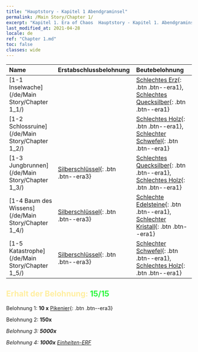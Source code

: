 ```yaml
---
title: "Hauptstory - Kapitel 1 Abendgraminsel"
permalink: /Main Story/Chapter 1/
excerpt: "Kapitel 1. Era of Chaos  Hauptstory - Kapitel 1. Abendgraminsel"
last_modified_at: 2021-04-28
locale: de
ref: "Chapter 1.md"
toc: false
classes: wide
---
```


  | Name |  Erstabschlussbelohnung | Beutebelohnung |
  |:------------|:------------|:------------| 
  | [1-1 Inselwache](/de/Main Story/Chapter 1_1/) |  | [Schlechtes Erz](/ItemsDE/mat_1/){: .btn .btn--era1}, [Schlechtes Quecksilber](/ItemsDE/mat_2/){: .btn .btn--era1} |
  | [1-2 Schlossruine](/de/Main Story/Chapter 1_2/) |  | [Schlechtes Holz](/ItemsDE/mat_1/){: .btn .btn--era1}, [Schlechter Schwefel](/ItemsDE/mat_3/){: .btn .btn--era1} |
  | [1-3 Jungbrunnen](/de/Main Story/Chapter 1_3/) | [Silberschlüssel](/ItemsDE/con_693/){: .btn .btn--era3} | [Schlechtes Quecksilber](/ItemsDE/mat_2/){: .btn .btn--era1}, [Schlechtes Holz](/ItemsDE/mat_1/){: .btn .btn--era1} |
  | [1-4 Baum des Wissens](/de/Main Story/Chapter 1_4/) | [Silberschlüssel](/ItemsDE/con_693/){: .btn .btn--era3} | [Schlechte Edelsteine](/ItemsDE/mat_4/){: .btn .btn--era1}, [Schlechter Kristall](/ItemsDE/mat_5/){: .btn .btn--era1} |
  | [1-5 Katastrophe](/de/Main Story/Chapter 1_5/) | [Silberschlüssel](/ItemsDE/con_693/){: .btn .btn--era3} | [Schlechter Schwefel](/ItemsDE/mat_3/){: .btn .btn--era1}, [Schlechtes Holz](/ItemsDE/mat_1/){: .btn .btn--era1} |


## <span style="color: #ffeea0">Erhalt der Belohnung: </span><span style="color: #27f73a">15/15</span>

 Belohnung 1: **10 x** [Pikenier](/ItemsDE/unt_190/){: .btn .btn--era3}

 Belohnung 2:  **150x** <i class="fas fa-gem"/>

 Belohnung 3:  **5000x** <i class="fas fa-coins"/>

 Belohnung 4:  **1000x** [Einheiten-ERF](/ItemsDE/con_902/)

